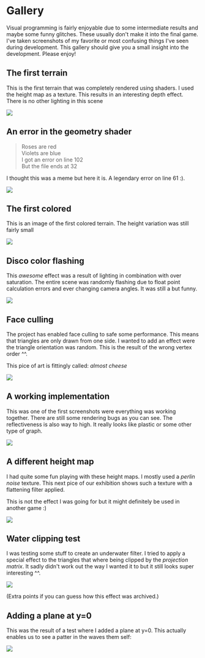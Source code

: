 # Gallery 
Visual programming is fairly enjoyable due to some intermediate results and maybe some funny glitches. These usually don't make it into the final game. I've taken screenshots of my favorite or most confusing things I've seen during development. This gallery should give you a small insight into the development. Please enjoy!

## The first terrain
This is the first terrain that was completely rendered using shaders. I used the height map as a texture. This results in an interesting depth effect. There is no other lighting in this scene

![](res/gallery/01-shader-map.png)

## An error in the geometry shader
> Roses are red\
> Violets are blue\
> I got an error on line 102\
> But the file ends at 32

I thought this was a meme but here it is. A legendary error on line 61 :). 

![](res/gallery/03-i-got-an-error.png)

## The first colored
This is an image of the first colored terrain. The height variation was still fairly small

![](res/gallery/05-smooth-terrain.png)

## Disco color flashing
This _awesome_ effect was a result of lighting in combination with over saturation. The entire scene was randomly flashing due to float point calculation errors and ever changing camera angles. It was still a but funny.  

![](res/gallery/07-wrong-offset-calculations.png)

## Face culling
The project has enabled face culling to safe some performance. This means that triangles are only drawn from one side. I wanted to add an effect were the triangle orientation was random. This is the result of the wrong vertex order ^^. 

This pice of art is fittingly called: _almost cheese_ 

![](res/gallery/02-almost-cheese.png)

## A working implementation
This was one of the first screenshots were everything was working together. There are still some rendering bugs as you can see. The reflectiveness is also way to high. It really looks like plastic or some other type of graph. 

![](res/gallery/04-nice-terrain-shift.png)

## A different height map
I had quite some fun playing with these height maps. I mostly used a _perlin noise_ texture. This next pice of our exhibition shows such a texture with a flattening filter applied.

This is not the effect I was going for but it might definitely be used in another game :)

![](res/gallery/06-height-map-posterize-effect.png)

## Water clipping test
I was testing some stuff to create an underwater filter. I tried to apply a special effect to the triangles that where being clipped by the _projection matrix_. It sadly didn't work out the way I wanted it to but it still looks super interesting ^^.

![](res/gallery/08-testing-water-clipping.png)

(Extra points if you can guess how this effect was archived.)

## Adding a plane at y=0
This was the result of a test where I added a plane at y=0. This actually enables us to see a patter in the waves them self:

![](res/gallery/09-adding-a-plane.png)